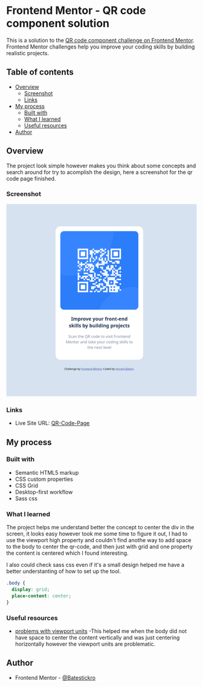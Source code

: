 # Frontend Mentor - QR code component solution

This is a solution to the [QR code component challenge on Frontend Mentor](https://www.frontendmentor.io/challenges/qr-code-component-iux_sIO_H). Frontend Mentor challenges help you improve your coding skills by building realistic projects. 

## Table of contents

- [Overview](#overview)
  - [Screenshot](#screenshot)
  - [Links](#links)
- [My process](#my-process)
  - [Built with](#built-with)
  - [What I learned](#what-i-learned)
  - [Useful resources](#useful-resources)
- [Author](#author)


## Overview
The project look simple however makes you think about some concepts and search around for try to acomplish the design, here a screenshot for the qr code page finished.

### Screenshot
![QR-Code-page](/qrCodeFrontMentor.png)


### Links

- Live Site URL: [QR-Code-Page](https://batestickro.github.io/QR-code-FrontEndMentor/)

## My process

### Built with

- Semantic HTML5 markup
- CSS custom properties
- CSS Grid
- Desktop-first workflow
- Sass css

### What I learned

The project helps me understand better the concept to center the div in the screen, it looks easy however took me some time to figure it out, I had to use the viewport high property and couldn't find anothe way to add space to the body to center the qr-code, and then just with grid and one property the content is centered which I found interesting.

I also could check sass css even if it's a small design helped me have a better understanting of how to set up the tool.


```css
.body {
  display: grid;
  place-content: center;
}
```

### Useful resources

- [problems with viewport units](https://www.youtube.com/watch?v=veEqYQlfNx8) -This helped me when the body did not have space to center the content vertically and was just centering horizontally however the viewport units are problematic.

## Author

- Frontend Mentor - [@Batestickro](https://www.frontendmentor.io/profile/Batestickro)